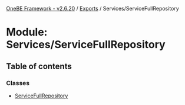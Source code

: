 [OneBE Framework - v2.6.20](../README.md) / [Exports](../modules.md) / Services/ServiceFullRepository

# Module: Services/ServiceFullRepository

## Table of contents

### Classes

- [ServiceFullRepository](../classes/Services_ServiceFullRepository.ServiceFullRepository.md)
